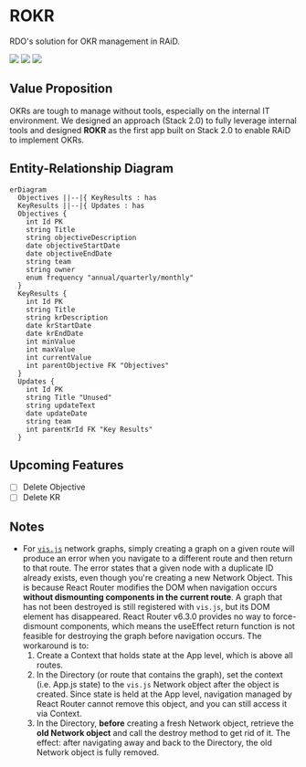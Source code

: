 # ROKR
RDO's solution for OKR management in RAiD.

<p>
  <img src="https://badges.aleen42.com/src/javascript.svg">
  <img src="https://badges.aleen42.com/src/react.svg">
  <img src="https://badges.aleen42.com/src/react-router.svg">
</p>

## Value Proposition
OKRs are tough to manage without tools, especially on the internal IT environment. We designed an approach (Stack 2.0) to fully leverage internal tools and designed **ROKR** as the first app built on Stack 2.0 to enable RAiD to implement OKRs.

## Entity-Relationship Diagram

```mermaid
erDiagram
  Objectives ||--|{ KeyResults : has
  KeyResults ||--|{ Updates : has
  Objectives {
    int Id PK
    string Title
    string objectiveDescription
    date objectiveStartDate
    date objectiveEndDate
    string team
    string owner
    enum frequency "annual/quarterly/monthly"
  }
  KeyResults {
    int Id PK
    string Title
    string krDescription
    date krStartDate
    date krEndDate
    int minValue
    int maxValue
    int currentValue
    int parentObjective FK "Objectives"
  }
  Updates {
    int Id PK
    string Title "Unused"
    string updateText
    date updateDate
    string team
    int parentKrId FK "Key Results"
  }
```

## Upcoming Features
- [ ] Delete Objective
- [ ] Delete KR

## Notes
- For [`vis.js`](https://visjs.org/) network graphs, simply creating a graph on a given route will produce an error when you navigate to a different route and then return to that route. The error states that a given node with a duplicate ID already exists, even though you're creating a new Network Object. This is because React Router modifies the DOM when navigation occurs **without dismounting components in the current route**. A graph that has not been destroyed is still registered with `vis.js`, but its DOM element has disappeared. React Router v6.3.0 provides no way to force-dismount components, which means the useEffect return function is not feasible for destroying the graph before navigation occurs. The workaround is to:
    1. Create a Context that holds state at the App level, which is above all routes.
    2. In the Directory (or route that contains the graph), set the context (i.e. App.js state) to the `vis.js` Network object after the object is created. Since state is held at the App level, navigation managed by React Router cannot remove this object, and you can still access it via Context.
    3. In the Directory, **before** creating a fresh Network object, retrieve the **old Network object** and call the destroy method to get rid of it. The effect: after navigating away and back to the Directory, the old Network object is fully removed.